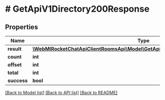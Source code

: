 # # GetApiV1Directory200Response

## Properties

Name | Type | Description | Notes
------------ | ------------- | ------------- | -------------
**result** | [**\WebMIRocketChatApiClientRoomsApi\Model\GetApiV1Directory200ResponseResultInner[]**](GetApiV1Directory200ResponseResultInner.md) |  | [optional]
**count** | **int** |  | [optional]
**offset** | **int** |  | [optional]
**total** | **int** |  | [optional]
**success** | **bool** |  | [optional]

[[Back to Model list]](../../README.md#models) [[Back to API list]](../../README.md#endpoints) [[Back to README]](../../README.md)

